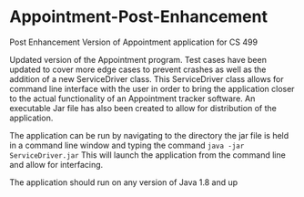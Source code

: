 # Appointment-Post-Enhancement
Post Enhancement Version of Appointment application for CS 499

Updated version of the Appointment program. Test cases have been updated to cover more edge cases to prevent crashes as well as the addition of a new ServiceDriver class. This ServiceDriver class allows for command line interface with the user in order to bring the application closer to the actual functionality of an Appointment tracker software. An executable Jar file has also been created to allow for distribution of the application. 

The application can be run by navigating to the directory the jar file is held in a command line window and typing the command 
` java -jar ServiceDriver.jar `
This will launch the application from the command line and allow for interfacing.

The application should run on any version of Java 1.8 and up
